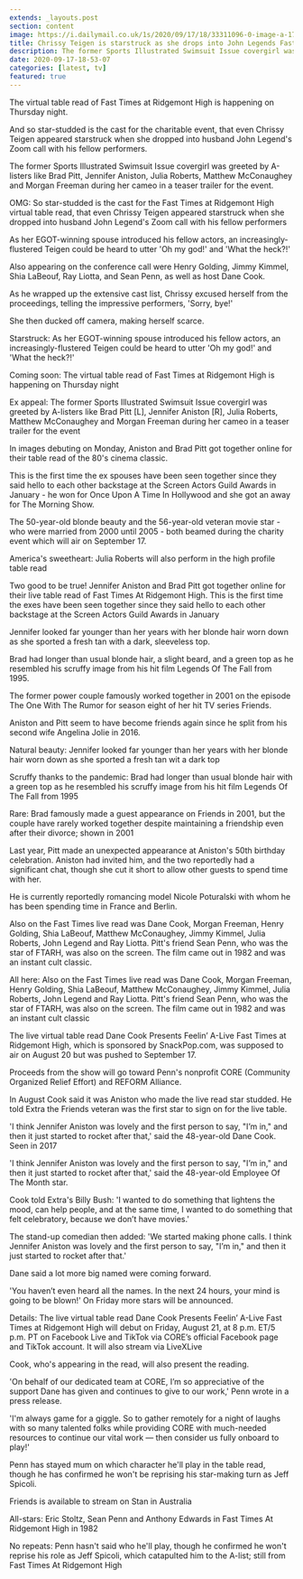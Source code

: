 ```yaml
---
extends: _layouts.post
section: content
image: https://i.dailymail.co.uk/1s/2020/09/17/18/33311096-0-image-a-17_1600364379419.jpg 
title: Chrissy Teigen is starstruck as she drops into John Legends Fast Times At Ridgemont High table read 
description: The former Sports Illustrated Swimsuit Issue covergirl was greeted by A-listers like Brad Pitt, Jennifer Aniston, Julia Roberts and Morgan Freeman during her cameo. 
date: 2020-09-17-18-53-07 
categories: [latest, tv] 
featured: true 
--- 
```

The virtual table read of Fast Times at Ridgemont High is happening on Thursday night.

And so star-studded is the cast for the charitable event, that even Chrissy Teigen appeared starstruck when she dropped into husband John Legend's Zoom call with his fellow performers.

The former Sports Illustrated Swimsuit Issue covergirl was greeted by A-listers like Brad Pitt, Jennifer Aniston, Julia Roberts, Matthew McConaughey and Morgan Freeman during her cameo in a teaser trailer for the event. 

OMG: So star-studded is the cast for the Fast Times at Ridgemont High virtual table read, that even Chrissy Teigen appeared starstruck when she dropped into husband John Legend's Zoom call with his fellow performers

As her EGOT-winning spouse introduced his fellow actors, an increasingly-flustered Teigen could be heard to utter 'Oh my god!' and 'What the heck?!'

Also appearing on the conference call were Henry Golding, Jimmy Kimmel, Shia LaBeouf, Ray Liotta, and Sean Penn, as well as host Dane Cook. 

As he wrapped up the extensive cast list, Chrissy excused herself from the proceedings, telling the impressive performers, 'Sorry, bye!' 

She then ducked off camera, making herself scarce. 

Starstruck: As her EGOT-winning spouse introduced his fellow actors, an increasingly-flustered Teigen could be heard to utter 'Oh my god!' and 'What the heck?!'

Coming soon: The virtual table read of Fast Times at Ridgemont High is happening on Thursday night

Ex appeal: The former Sports Illustrated Swimsuit Issue covergirl was greeted by A-listers like Brad Pitt [L], Jennifer Aniston [R], Julia Roberts, Matthew McConaughey and Morgan Freeman during her cameo in a teaser trailer for the event

In images debuting on Monday, Aniston and Brad Pitt got together online for their table read of the 80's cinema classic.

This is the first time the ex spouses have been seen together since they said hello to each other backstage at the Screen Actors Guild Awards in January - he won for Once Upon A Time In Hollywood and she got an away for The Morning Show.

The 50-year-old blonde beauty and the 56-year-old veteran movie star - who were married from 2000 until 2005 - both beamed during the charity event which will air on September 17. 

America's sweetheart: Julia Roberts will also perform in the high profile table read

Two good to be true! Jennifer Aniston and Brad Pitt got together online for their live table read of Fast Times At Ridgemont High. This is the first time the exes have been seen together since they said hello to each other backstage at the Screen Actors Guild Awards in January

Jennifer looked far younger than her years with her blonde hair worn down as she sported a fresh tan with a dark, sleeveless top.

Brad had longer than usual blonde hair, a slight beard, and a green top as he resembled his scruffy image from his hit film Legends Of The Fall from 1995.

The former power couple famously worked together in 2001 on the episode The One With The Rumor for season eight of her hit TV series Friends. 

Aniston and Pitt seem to have become friends again since he split from his second wife Angelina Jolie in 2016. 

Natural beauty: Jennifer looked far younger than her years with her blonde hair worn down as she sported a fresh tan wit a dark top

Scruffy thanks to the pandemic: Brad had longer than usual blonde hair with a green top as he resembled his scruffy image from his hit film Legends Of The Fall from 1995

Rare: Brad famously made a guest appearance on Friends in 2001, but the couple have rarely worked together despite maintaining a friendship even after their divorce; shown in 2001

Last year, Pitt made an unexpected appearance at Aniston's 50th birthday celebration. Aniston had invited him, and the two reportedly had a significant chat, though she cut it short to allow other guests to spend time with her.  

He is currently reportedly romancing model Nicole Poturalski with whom he has been spending time in France and Berlin.

Also on the Fast Times live read was Dane Cook, Morgan Freeman, Henry Golding, Shia LaBeouf, Matthew McConaughey, Jimmy Kimmel, Julia Roberts, John Legend and Ray Liotta. Pitt's friend Sean Penn, who was the star of FTARH, was also on the screen. The film came out in 1982 and was an instant cult classic. 

All here: Also on the Fast Times live read was Dane Cook, Morgan Freeman, Henry Golding, Shia LaBeouf, Matthew McConaughey, Jimmy Kimmel, Julia Roberts, John Legend and Ray Liotta. Pitt's friend Sean Penn, who was the star of FTARH, was also on the screen. The film came out in 1982 and was an instant cult classic

The live virtual table read Dane Cook Presents Feelin’ A-Live Fast Times at Ridgemont High, which is sponsored by SnackPop.com, was supposed to air on August 20 but was pushed to September 17.

Proceeds from the show will go toward Penn's nonprofit CORE (Community Organized Relief Effort) and REFORM Alliance.  

In August Cook said it was Aniston who made the live read star studded. He told Extra the Friends veteran was the first star to sign on for the live table.

'I think Jennifer Aniston was lovely and the first person to say, "I’m in," and then it just started to rocket after that,' said the 48-year-old Dane Cook. Seen in 2017

'I think Jennifer Aniston was lovely and the first person to say, "I’m in," and then it just started to rocket after that,' said the 48-year-old Employee Of The Month star. 

Cook told Extra's Billy Bush: 'I wanted to do something that lightens the mood, can help people, and at the same time, I wanted to do something that felt celebratory, because we don’t have movies.'

The stand-up comedian then added: 'We started making phone calls. I think Jennifer Aniston was lovely and the first person to say, "I’m in," and then it just started to rocket after that.'

Dane said a lot more big named were coming forward.

'You haven’t even heard all the names. In the next 24 hours, your mind is going to be blown!' On Friday more stars will be announced. 

 

Details: The live virtual table read Dane Cook Presents Feelin’ A-Live Fast Times at Ridgemont High will debut on Friday, August 21, at 8 p.m. ET/5 p.m. PT on Facebook Live and TikTok via CORE’s official Facebook page and TikTok account. It will also stream via LiveXLive

Cook, who's appearing in the read, will also present the reading.

'On behalf of our dedicated team at CORE, I’m so appreciative of the support Dane has given and continues to give to our work,' Penn wrote in a press release.

'I'm always game for a giggle. So to gather remotely for a night of laughs with so many talented folks while providing CORE with much-needed resources to continue our vital work — then consider us fully onboard to play!'

Penn has stayed mum on which character he'll play in the table read, though he has confirmed he won't be reprising his star-making turn as Jeff Spicoli. 

Friends is available to stream on Stan in Australia 

All-stars: Eric Stoltz, Sean Penn and Anthony Edwards in Fast Times At Ridgemont High in 1982

No repeats: Penn hasn't said who he'll play, though he confirmed he won't reprise his role as Jeff Spicoli, which catapulted him to the A-list; still from Fast Times At Ridgemont High

